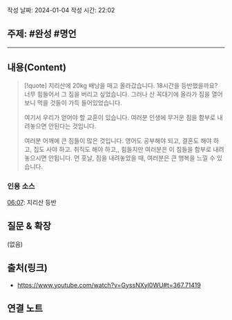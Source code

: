 작성 날짜: 2024-01-04
작성 시간: 22:02

## 주제: #완성 #명언 

----
## 내용(Content)
>[!quote] 
>지리산에 20kg 배낭을 매고 올라갔습니다. 18시간을 등반했을까요? 너무 힘들어서 그 짐을 버리고 싶었습니다. 그러나 산 꼭대기에 올라가 짐을 열어보니 먹을 것들이 가득 들어있었습니다. 
>
>여기서 우리가 얻어야 할 교훈이 있습니다. 여러분 인생에 무거운 짐을 함부로 내려놓으면 안된다는 것입니다.
>
>여러분 어깨에 큰 짐들이 많은 것입니다. 영어도 공부해야 되고, 결혼도 해야 하고, 집도 사야 하고. 취직도 해야 하고,, 힘들지만 여러분은 이 짐들을 함부로 내려 놓으시면 안됩니다. 먼 훗날, 짐을 내려놓았을 때, 여러분은 큰 행복을 느낄 수 있습니다.


### 인용 소스
[06:07](https://www.youtube.com/watch?v=GyssNXyl0WU#t=367.71419): 지리산 등반

## 질문 & 확장

(없음)

## 출처(링크)
- https://www.youtube.com/watch?v=GyssNXyl0WU#t=367.71419

## 연결 노트










